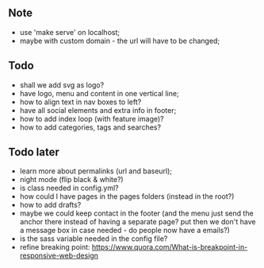 ## Note
- use 'make serve' on localhost;
- maybe with custom domain - the url will have to be changed;

## Todo
- shall we add svg as logo?
- have logo, menu and content in one vertical line;
- how to align text in nav boxes to left?
- have all social elements and extra info in footer;
- how to add index loop (with feature image)?
- how to add categories, tags and searches?

## Todo later
- learn more about permalinks (url and baseurl);
- night mode (flip black & white?)
- is class needed in config.yml?
- how could I have pages in the pages folders (instead in the root?)
- how to add drafts?
- maybe we could keep contact in the footer (and the menu just send the anchor there instead of having a separate page? put then we don't have a message box in case needed - do people now have a emails?)
- is the sass variable needed in the config file?
- refine breaking point: https://www.quora.com/What-is-breakpoint-in-responsive-web-design

